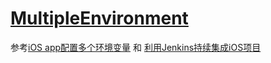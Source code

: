 # [MultipleEnvironment](https://github.com/leiguang/MultipleEnvironment)
参考[iOS app配置多个环境变量](https://www.imooc.com/article/45288) 和 [利用Jenkins持续集成iOS项目](https://www.jianshu.com/p/41ecb06ae95f)


